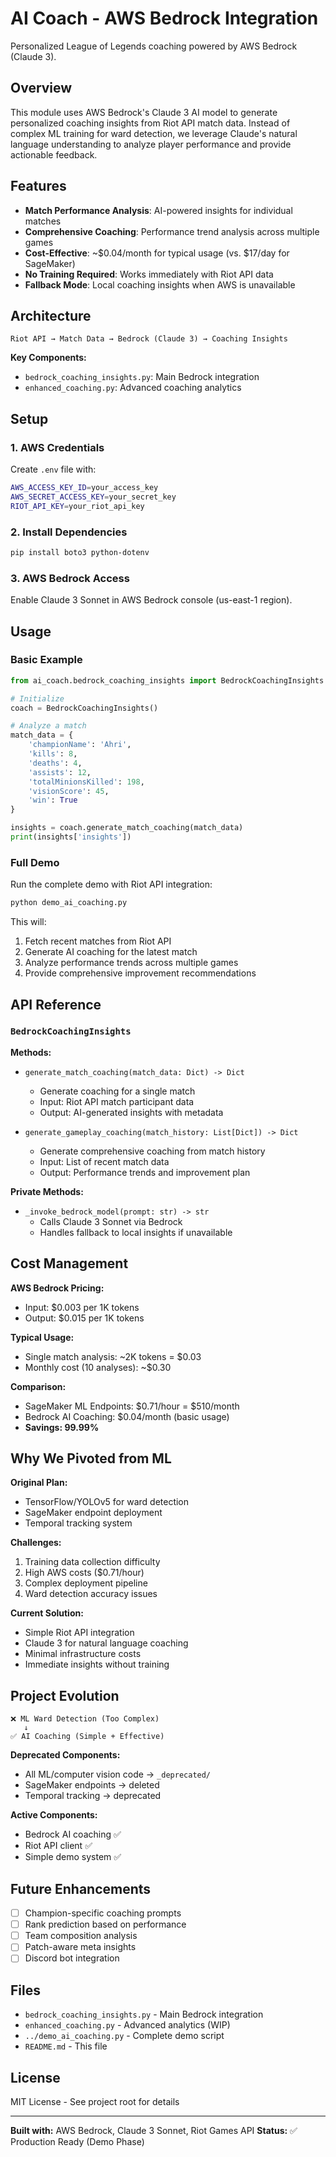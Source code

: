 # AI Coach - AWS Bedrock Integration

Personalized League of Legends coaching powered by AWS Bedrock (Claude 3).

## Overview

This module uses AWS Bedrock's Claude 3 AI model to generate personalized coaching insights from Riot API match data. Instead of complex ML training for ward detection, we leverage Claude's natural language understanding to analyze player performance and provide actionable feedback.

## Features

- **Match Performance Analysis**: AI-powered insights for individual matches
- **Comprehensive Coaching**: Performance trend analysis across multiple games
- **Cost-Effective**: ~$0.04/month for typical usage (vs. $17/day for SageMaker)
- **No Training Required**: Works immediately with Riot API data
- **Fallback Mode**: Local coaching insights when AWS is unavailable

## Architecture

```
Riot API → Match Data → Bedrock (Claude 3) → Coaching Insights
```

**Key Components:**
- `bedrock_coaching_insights.py`: Main Bedrock integration
- `enhanced_coaching.py`: Advanced coaching analytics

## Setup

### 1. AWS Credentials

Create `.env` file with:
```bash
AWS_ACCESS_KEY_ID=your_access_key
AWS_SECRET_ACCESS_KEY=your_secret_key
RIOT_API_KEY=your_riot_api_key
```

### 2. Install Dependencies

```bash
pip install boto3 python-dotenv
```

### 3. AWS Bedrock Access

Enable Claude 3 Sonnet in AWS Bedrock console (us-east-1 region).

## Usage

### Basic Example

```python
from ai_coach.bedrock_coaching_insights import BedrockCoachingInsights

# Initialize
coach = BedrockCoachingInsights()

# Analyze a match
match_data = {
    'championName': 'Ahri',
    'kills': 8,
    'deaths': 4,
    'assists': 12,
    'totalMinionsKilled': 198,
    'visionScore': 45,
    'win': True
}

insights = coach.generate_match_coaching(match_data)
print(insights['insights'])
```

### Full Demo

Run the complete demo with Riot API integration:

```bash
python demo_ai_coaching.py
```

This will:
1. Fetch recent matches from Riot API
2. Generate AI coaching for the latest match
3. Analyze performance trends across multiple games
4. Provide comprehensive improvement recommendations

## API Reference

### `BedrockCoachingInsights`

**Methods:**

- `generate_match_coaching(match_data: Dict) -> Dict`
  - Generate coaching for a single match
  - Input: Riot API match participant data
  - Output: AI-generated insights with metadata

- `generate_gameplay_coaching(match_history: List[Dict]) -> Dict`
  - Generate comprehensive coaching from match history
  - Input: List of recent match data
  - Output: Performance trends and improvement plan

**Private Methods:**

- `_invoke_bedrock_model(prompt: str) -> str`
  - Calls Claude 3 Sonnet via Bedrock
  - Handles fallback to local insights if unavailable

## Cost Management

**AWS Bedrock Pricing:**
- Input: $0.003 per 1K tokens
- Output: $0.015 per 1K tokens

**Typical Usage:**
- Single match analysis: ~2K tokens = $0.03
- Monthly cost (10 analyses): ~$0.30

**Comparison:**
- SageMaker ML Endpoints: $0.71/hour = $510/month
- Bedrock AI Coaching: $0.04/month (basic usage)
- **Savings: 99.99%**

## Why We Pivoted from ML

**Original Plan:**
- TensorFlow/YOLOv5 for ward detection
- SageMaker endpoint deployment
- Temporal tracking system

**Challenges:**
1. Training data collection difficulty
2. High AWS costs ($0.71/hour)
3. Complex deployment pipeline
4. Ward detection accuracy issues

**Current Solution:**
- Simple Riot API integration
- Claude 3 for natural language coaching
- Minimal infrastructure costs
- Immediate insights without training

## Project Evolution

```
❌ ML Ward Detection (Too Complex)
   ↓
✅ AI Coaching (Simple + Effective)
```

**Deprecated Components:**
- All ML/computer vision code → `_deprecated/`
- SageMaker endpoints → deleted
- Temporal tracking → deprecated

**Active Components:**
- Bedrock AI coaching ✅
- Riot API client ✅
- Simple demo system ✅

## Future Enhancements

- [ ] Champion-specific coaching prompts
- [ ] Rank prediction based on performance
- [ ] Team composition analysis
- [ ] Patch-aware meta insights
- [ ] Discord bot integration

## Files

- `bedrock_coaching_insights.py` - Main Bedrock integration
- `enhanced_coaching.py` - Advanced analytics (WIP)
- `../demo_ai_coaching.py` - Complete demo script
- `README.md` - This file

## License

MIT License - See project root for details

---

**Built with:** AWS Bedrock, Claude 3 Sonnet, Riot Games API
**Status:** ✅ Production Ready (Demo Phase)
